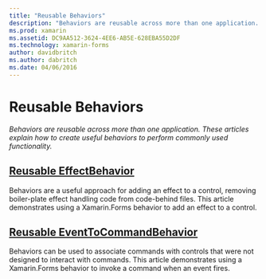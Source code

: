 ```yaml
---
title: "Reusable Behaviors"
description: "Behaviors are reusable across more than one application. These articles explain how to create useful behaviors to perform commonly used functionality."
ms.prod: xamarin
ms.assetid: DC9AA512-3624-4EE6-AB5E-628EBA55D2DF
ms.technology: xamarin-forms
author: davidbritch
ms.author: dabritch
ms.date: 04/06/2016
---
```


# Reusable Behaviors

_Behaviors are reusable across more than one application. These articles explain how to create useful behaviors to perform commonly used functionality._

## [Reusable EffectBehavior](effect-behavior.md)

Behaviors are a useful approach for adding an effect to a control, removing boiler-plate effect handling code from code-behind files. This article demonstrates using a Xamarin.Forms behavior to add an effect to a control.

## [Reusable EventToCommandBehavior](event-to-command-behavior.md)

Behaviors can be used to associate commands with controls that were not designed to interact with commands. This article demonstrates using a Xamarin.Forms behavior to invoke a command when an event fires.

